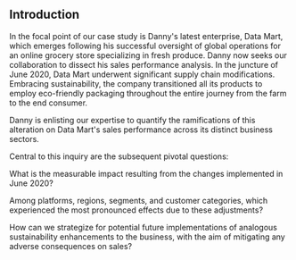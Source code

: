 ## Introduction
In the focal point of our case study is Danny's latest enterprise, Data Mart, which emerges following his successful oversight of global operations for an online grocery store specializing in fresh produce. Danny now seeks our collaboration to dissect his sales performance analysis.
In the juncture of June 2020, Data Mart underwent significant supply chain modifications. Embracing sustainability, the company transitioned all its products to employ eco-friendly packaging throughout the entire journey from the farm to the end consumer.

Danny is enlisting our expertise to quantify the ramifications of this alteration on Data Mart's sales performance across its distinct business sectors.

Central to this inquiry are the subsequent pivotal questions:

What is the measurable impact resulting from the changes implemented in June 2020?

Among platforms, regions, segments, and customer categories, which experienced the most pronounced effects due to these adjustments?

How can we strategize for potential future implementations of analogous sustainability enhancements to the business, with the aim of mitigating any adverse consequences on sales?
